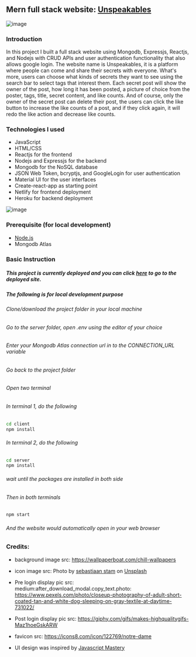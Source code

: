 ## Mern full stack website: [Unspeakables](https://unspeakables.netlify.app/)

![image](https://user-images.githubusercontent.com/56567343/133001589-6e1968e5-2532-403d-a229-e7348220da4e.png)

### Introduction
In this project I built a full stack website using Mongodb, Expressjs, Reactjs, and Nodejs with CRUD APIs and user authentication functionality that also allows google login.
The website name is Unspeakables, it is a platform where people can come and share their secrets with everyone. What's more, users can choose what kinds of secrets they want
to see using the search bar to select tags that interest them. Each secret post will show the owner of the post, how long it has been posted, a picture of choice from the poster, tags,
title, secret content, and like counts. And of course, only the owner of the secret post can delete their post, the users can click the like button to increase the like counts of a post, and if they click again, it will redo the like action and decrease like counts.

### Technologies I used
* JavaScript
* HTML/CSS
* Reactjs for the frontend
* Nodejs and Expressjs for the backend
* Mongodb for the NoSQL database
* JSON Web Token, bcryptjs, and GoogleLogin for user authentication
* Material UI for the user interfaces
* Create-react-app as starting point
* Netlify for frontend deployment
* Heroku for backend deployment

![image](https://user-images.githubusercontent.com/56567343/133001636-ba760ef8-988a-48ac-90d9-9724de667990.png)

### Prerequisite (for local development)
* [Node.js](https://nodejs.org/en/download/)
* Mongodb Atlas

### Basic Instruction
##### This project is currently deployed and you can click [here](https://unspeakables.netlify.app/) to go to the deployed site.
##### The following is for local development purpose
###### Clone/download the project folder in your local machine
###### Go to the server folder, open .env using the editor of your choice
###### Enter your Mongodb Atlas connection url in to the CONNECTION_URL variable
###### Go back to the project folder
###### Open two terminal
###### In terminal 1, do the following
```bash
cd client
npm install
```
###### In terminal 2, do the following
```bash
cd server
npm install
```
###### wait until the packages are installed in both side
###### Then in both terminals
```bash
npm start
```
###### And the website would automatically open in your web browser

### Credits:
* background image src: https://wallpaperboat.com/chill-wallpapers
* icon image src: Photo by <a href="https://unsplash.com/@sebastiaanstam?utm_source=unsplash&utm_medium=referral&utm_content=creditCopyText">sebastiaan stam</a> on <a href="https://unsplash.com/s/photos/mask?utm_source=unsplash&utm_medium=referral&utm_content=creditCopyText">Unsplash</a>
  
* Pre login display pic src: medium:after_download_modal.copy_text.photo: https://www.pexels.com/photo/closeup-photography-of-adult-short-coated-tan-and-white-dog-sleeping-on-gray-textile-at-daytime-731022/
* Post login display pic src: https://giphy.com/gifs/makes-highqualitygifs-Maz1hoeGskARW
* favicon src: https://icons8.com/icon/122769/notre-dame
* UI design was inspired by [Javascript Mastery](https://www.youtube.com/channel/UCmXmlB4-HJytD7wek0Uo97A)
